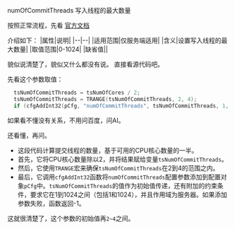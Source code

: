 

numOfCommitThreads 写入线程的最大数量

按照正常流程，先看
[官方文档](https://docs.taosdata.com/reference/config/#numofcommitthreads)

介绍如下：
|属性|说明|
|--|--|
|适用范围|仅服务端适用|
|含义|设置写入线程的最大数量|
|取值范围|0-1024|
|缺省值||

貌似说清楚了，貌似又什么都没有说。 直接看源代码吧。

先看这个参数取值：

```C
  tsNumOfCommitThreads = tsNumOfCores / 2;
  tsNumOfCommitThreads = TRANGE(tsNumOfCommitThreads, 2, 4);
  if (cfgAddInt32(pCfg, "numOfCommitThreads", tsNumOfCommitThreads, 1, 1024, CFG_SCOPE_SERVER) != 0) return -1;
```
如果看不懂没有关系，不用问百度，问AI。

还看懂，再问。


- 这段代码计算提交线程的数量，基于可用的CPU核心数量的一半。
- 首先，它将CPU核心数量除以2，并将结果赋给变量`tsNumOfCommitThreads`。
- 然后，它使用`TRANGE`宏来确保`tsNumOfCommitThreads`在2到4的范围之内。
- 最后，它调用`cfgAddInt32`函数将`numOfCommitThreads`配置参数添加到配置对象`pCfg`中。`tsNumOfCommitThreads`的值作为初始值传递，还有附加的约束条件，要求它在1到1024之间（包括1和1024），并且作用域为服务器。如果添加参数失败，函数返回-1。

这就很清楚了，这个参数的初始值再`2~4`之间。
